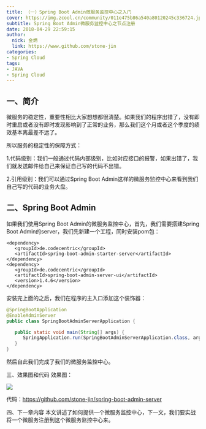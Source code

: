 ```yaml
---
title: （一）Spring Boot Admin微服务监控中心之入门
cover: https://img.zcool.cn/community/011e475b86a540a80120245c336724.jpg@1280w_1l_2o_100sh.jpg
subtitle: Spring Boot Admin微服务监控中心之节点注册
date: 2018-04-29 22:59:15
author: 
  nick: 金炳
  link: https://www.github.com/stone-jin
categories:
- Spring Cloud
tags:
- JAVA
- Spring Cloud
---
```


## 一、简介
微服务的稳定性，重要性相比大家想想都很清楚。如果我们的程序出错了，没有即时重启或者没有即时发现影响到了正常的业务，那么我们这个月或者这个季度的绩效基本离最差不远了。

所以服务的稳定性的保障方式：

1.代码级别：我们一般通过代码内部级别，比如对应接口的报警，如果出错了，我们就发送邮件给自己来保证自己写的代码不出错。

2.引用级别：我们可以通过Spring Boot Admin这样的微服务监控中心来看到我们自己写的代码的业务大盘。

## 二、Spring Boot Admin
如果我们使用Spring Boot Admin的微服务监控中心，首先，我们需要搭建Spring Boot Admin的server，我们先新建一个工程，同时安装pom包：

```text
<dependency>
   <groupId>de.codecentric</groupId>
   <artifactId>spring-boot-admin-starter-server</artifactId>
</dependency>
<dependency>
   <groupId>de.codecentric</groupId>
   <artifactId>spring-boot-admin-server-ui</artifactId>
   <version>1.4.6</version>
</dependency>
```

安装完上面的之后，我们在程序的主入口添加这个装饰器：
```java
@SpringBootApplication
@EnableAdminServer
public class SpringBootAdminServerApplication {

   public static void main(String[] args) {
      SpringApplication.run(SpringBootAdminServerApplication.class, args);
   }
}
```

然后自此我们完成了我们的微服务监控中心。

三、效果图和代码
效果图：

![](https://520stone-blog.oss-cn-beijing.aliyuncs.com/upload/2018-04-29T15:20:14Z/79305ba9-9433-4345-97b3-f3f442f8f653.png)

代码：https://github.com/stone-jin/spring-boot-admin-server

四、下一章内容
本文讲述了如何提供一个微服务监控中心，下一文，我们要实战将一个微服务注册到这个微服务监控中心来。